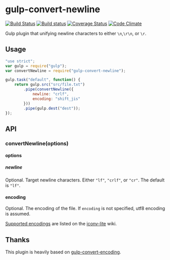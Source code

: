 # gulp-convert-newline

[![Build Status](https://travis-ci.org/takenspc/gulp-convert-newline.svg?branch=0.0.1)](https://travis-ci.org/takenspc/gulp-convert-newline)
[![Build status](https://ci.appveyor.com/api/projects/status/b46p7vntyi55ewtm/branch/master?svg=true)](https://ci.appveyor.com/project/takenspc/gulp-convert-newline/branch/master)
[![Coverage Status](https://coveralls.io/repos/takenspc/gulp-convert-newline/badge.svg)](https://coveralls.io/r/takenspc/gulp-convert-newline)
[![Code Climate](https://codeclimate.com/github/takenspc/gulp-convert-newline/badges/gpa.svg)](https://codeclimate.com/github/takenspc/gulp-convert-newline)

Gulp plugin that unifying newline characters to either `\n`,`\r\n`, or `\r`.

## Usage

```js
"use strict";
var gulp = require("gulp");
var convertNewline = require("gulp-convert-newline");

gulp.task("default", function() {
	return gulp.src("src/file.txt")
		.pipe(convertNewline({
			newline: "crlf",
			encoding: "shift_jis"
		}))
		.pipe(gulp.dest("dest"));
});
```

## API

### convertNewline(options)

#### options

##### newline

Optional. Target newline characters. Either `"lf"`, `"crlf"`, or `"cr"`. The default is `"lf"`.

#### encoding

Optional. The encoding of the file. If `encoding` is not specified, utf8 encoding is assumed.

[Supported encodings](https://github.com/ashtuchkin/iconv-lite/wiki/Supported-Encodings) are listed on the [iconv-lite](https://github.com/ashtuchkin/iconv-lite/) wiki.

## Thanks

This plugin is heavily based on [gulp-convert-encoding](https://github.com/heldinz/gulp-convert-encoding).